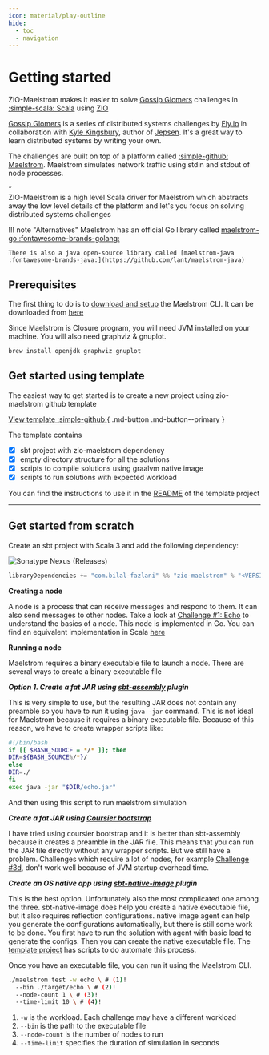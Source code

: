 ```yaml
---
icon: material/play-outline
hide:
  - toc
  - navigation
---
```


# Getting started

ZIO-Maelstrom makes it easier to solve [Gossip Glomers](https://fly.io/dist-sys/) challenges in [:simple-scala: Scala](https://www.scala-lang.org/) using [ZIO](https://zio.dev/)

[Gossip Glomers](https://fly.io/dist-sys/) is a series of distributed systems challenges by [Fly.io](https://fly.io/) in collaboration with [Kyle Kingsbury](https://aphyr.com/about), author of [Jepsen](https://jepsen.io/). It's a great way to learn distributed systems by writing your own.

The challenges are built on top of a platform called [:simple-github: Maelstrom](https://github.com/jepsen-io/maelstrom). Maelstrom simulates network traffic using stdin and stdout of node processes. 

<div markdown="1" class="quote">
<div markdown="1" class="quotation-mark">“</div>
<div markdown="1" class="quote-content">
ZIO-Maelstrom is a high level Scala driver for Maelstrom which abstracts away the low level details of the platform and let's you focus on solving distributed systems challenges
</div>
</div>

!!! note "Alternatives"
    Maelstrom has an official Go library called [maelstrom-go :fontawesome-brands-golang:](https://pkg.go.dev/github.com/jepsen-io/maelstrom/demo/go)

    There is also a java open-source library called [maelstrom-java :fontawesome-brands-java:](https://github.com/lant/maelstrom-java)

## Prerequisites

The first thing to do is to [download and setup](https://github.com/jepsen-io/maelstrom/blob/main/doc/01-getting-ready/index.md#getting-ready) the Maelstrom CLI. It can be downloaded from [here](https://github.com/jepsen-io/maelstrom/releases/latest)

Since Maelstrom is Closure program, you will need JVM installed on your machine. You will also need graphviz & gnuplot.

```bash
brew install openjdk graphviz gnuplot
```

## Get started using template

The easiest way to get started is to create a new project using zio-maelstrom github template

[View template :simple-github:](https://github.com/bilal-fazlani/gossip-glomers-scala-template){ .md-button .md-button--primary }

The template contains

- [x] sbt project with zio-maelstrom dependency
- [x] empty directory structure for all the solutions
- [x] scripts to compile solutions using graalvm native image
- [x] scripts to run solutions with expected workload
 
You can find the instructions to use it in the [README](https://github.com/bilal-fazlani/gossip-glomers-scala-template#readme) of the template project

---

## Get started from scratch 

Create an sbt project with Scala 3 and add the following dependency:

![Sonatype Nexus (Releases)](https://img.shields.io/nexus/r/com.bilal-fazlani/zio-maelstrom_3?color=%23099C05&label=STABLE%20VERSION&server=https%3A%2F%2Foss.sonatype.org&style=for-the-badge)

```scala
libraryDependencies += "com.bilal-fazlani" %% "zio-maelstrom" % "<VERSION>"
```

**Creating a node**

A node is a process that can receive messages and respond to them. It can also send messages to other nodes. Take a look at [Challenge #1: Echo](https://fly.io/dist-sys/1/) to understand the basics of a node. This node is implemented in Go. You can find an equivalent implementation in Scala [here](echo.md)

**Running a node**

Maelstrom requires a binary executable file to launch a node. There are several ways to create a binary executable file

***Option 1. Create a fat JAR using [sbt-assembly](https://www.baeldung.com/scala/sbt-fat-jar) plugin***
  
This is very simple to use, but the resulting JAR does not contain any preamble so you have to run it using `java -jar` command. This is not ideal for Maelstrom because it requires a binary executable file. Because of this reason, we have to create wrapper scripts like:

```bash
#!/bin/bash
if [[ $BASH_SOURCE = */* ]]; then
DIR=${BASH_SOURCE%/*}/
else
DIR=./
fi
exec java -jar "$DIR/echo.jar"
``` 

And then using this script to run maelstrom simulation
  
***Create a fat JAR using [Coursier bootstrap](https://get-coursier.io/docs/cli-bootstrap)***
  
I have tried using coursier bootstrap and it is better than sbt-assembly because it creates a preamble in the JAR file. This means that you can run the JAR file directly without any wrapper scripts. But we still have a problem. Challenges which require a lot of nodes, for example [Challenge #3d](https://fly.io/dist-sys/3d/), don't work well because of JVM startup overhead time.

***Create an OS native app using [sbt-native-image](https://github.com/scalameta/sbt-native-image) plugin***

This is the best option. Unfortunately also the most complicated one among the three. sbt-native-image does help you create a native executable file, but it also requires reflection configurations. native image agent can help you generate the configurations automatically, but there is still some work to be done. You first have to run the solution with agent with basic load to generate the configs. Then you can create the native executable file. The [template project](#get-started-using-template) has scripts to do automate this process.


Once you have an executable file, you can run it using the Maelstrom CLI. 

```bash
./maelstrom test -w echo \ # (1)!
  --bin ./target/echo \ # (2)!
  --node-count 1 \ # (3)!
  --time-limit 10 \ # (4)!
```

1.  `-w` is the workload. Each challenge may have a different workload
2.  `--bin` is the path to the executable file
3.  `--node-count` is the number of nodes to run
4.  `--time-limit` specifies the duration of simulation in seconds
